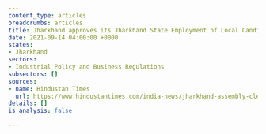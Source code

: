 ```yaml
---
content_type: articles
breadcrumbs: articles
title: Jharkhand approves its Jharkhand State Employment of Local Candidates
date: 2021-09-14 04:00:00 +0000
states:
- Jharkhand
sectors:
- Industrial Policy and Business Regulations
subsectors: []
sources:
- name: Hindustan Times
  url: https://www.hindustantimes.com/india-news/jharkhand-assembly-clears-bill-on-75-quota-for-locals-in-private-sector-101631126684055.html
details: []
is_analysis: false

---
```

